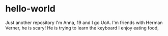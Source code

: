 # hello-world
Just another repository
I'm Anna, 19 and I go UoA. I'm friends with Herman Verner, he is scary!
He is trying to learn the keyboard 
I enjoy eating food,
